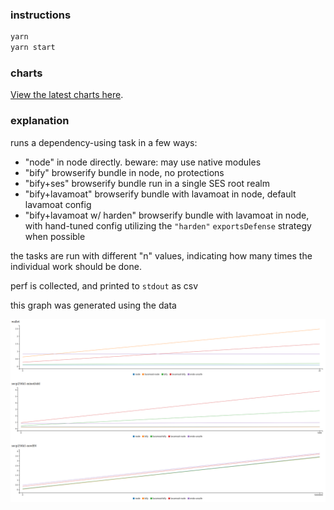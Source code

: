 ### instructions

```bash
yarn
yarn start
```

### charts

[View the latest charts here](https://lavamoat.github.io/lavamoat-browserify-perf/).

### explanation

runs a dependency-using task in a few ways:

- "node" in node directly. beware: may use native modules
- "bify" browserify bundle in node, no protections
- "bify+ses" browserify bundle run in a single SES root realm
- "bify+lavamoat" browserify bundle with lavamoat in node, default lavamoat config
- "bify+lavamoat w/ harden" browserify bundle with lavamoat in node, with hand-tuned config utilizing the `"harden"` `exportsDefense` strategy when possible

the tasks are run with different "n" values, indicating how many times the individual work should be done.

perf is collected, and printed to `stdout` as csv

this graph was generated using the data

![alt text](./stats.png 'Graph of performance')
